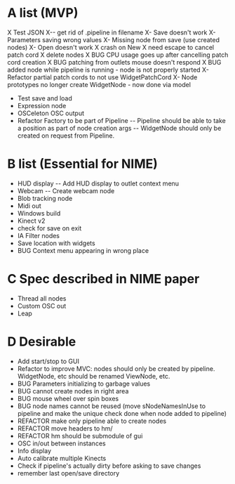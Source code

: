 A list (MVP)
============

X Test JSON
X-- get rid of .pipeline in filename
X- Save doesn't work
X- Parameters saving wrong values
X- Missing node from save (use created nodes)
X- Open doesn't work
X crash on New
X need escape to cancel patch cord
X delete nodes
X BUG CPU usage goes up after cancelling patch cord creation
X BUG patching from outlets mouse doesn't respond
X BUG added node while pipeline is running - node is not properly started
X- Refactor partial patch cords to not use WidgetPatchCord
X- Node prototypes no longer create WidgetNode - now done via model
- Test save and load
- Expression node
- OSCeleton OSC output
- Refactor Factory to be part of Pipeline
-- Pipeline should be able to take a position as part of node creation args
-- WidgetNode should only be created on request from Pipeline.

B list (Essential for NIME)
===========================

- HUD display
-- Add HUD display to outlet context menu
- Webcam
-- Create webcam node
- Blob tracking node
- Midi out
- Windows build
- Kinect v2
- check for save on exit
- IA Filter nodes
- Save location with widgets
- BUG Context menu appearing in wrong place

C Spec described in NIME paper
===========
- Thread all nodes
- Custom OSC out
- Leap

D Desirable
===========
- Add start/stop to GUI
- Refactor to improve MVC: nodes should only be created by pipeline. WidgetNode, etc should be renamed ViewNode, etc.
- BUG Parameters initializing to garbage values
- BUG cannot create nodes in right area
- BUG mouse wheel over spin boxes
- BUG node names cannot be reused (move sNodeNamesInUse to pipeline and make the unique check done when node added to pipeline)
- REFACTOR make only pipeline able to create nodes
- REFACTOR move headers to hm/
- REFACTOR hm should be submodule of gui
- OSC in/out between instances
- Info display
- Auto calibrate multiple Kinects
- Check if pipeline's actually dirty before asking to save changes
- remember last open/save directory